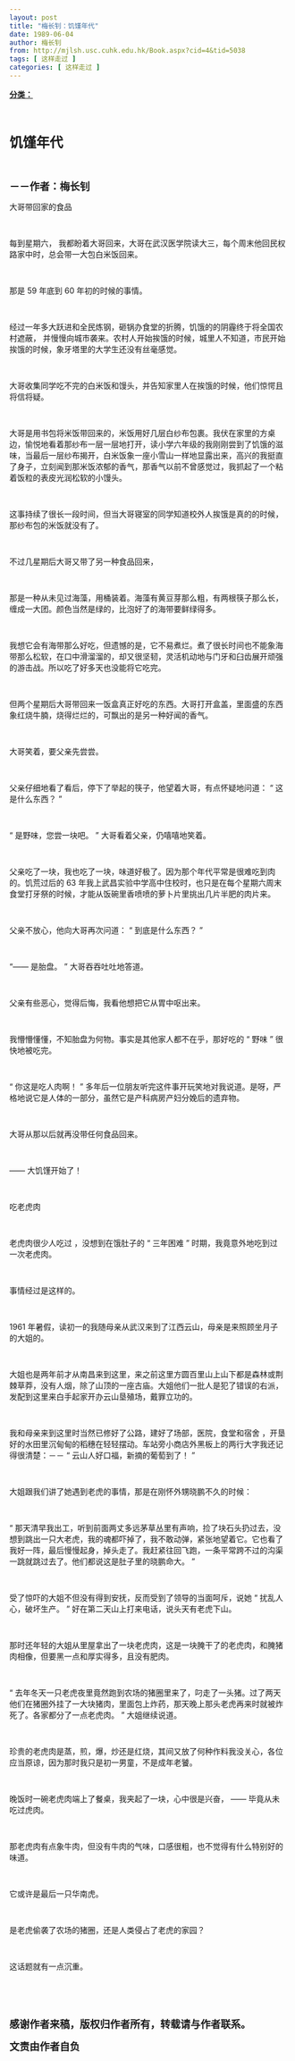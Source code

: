 ```yaml
---
layout: post
title: "梅长钊：饥馑年代"
date: 1989-06-04
author: 梅长钊
from: http://mjlsh.usc.cuhk.edu.hk/Book.aspx?cid=4&tid=5038
tags: [ 这样走过 ]
categories: [ 这样走过 ]
---
```


<div style="margin: 15px 10px 10px 0px;">
 <div>
  <span id="ctl00_ContentPlaceHolder1_chapter1_SubjectLabel" style="font-weight:bold;text-decoration:underline;">
   分类：
  </span>
 </div>
 <p class="p1">
  <b>
   <font size="5">
    <span class="s1">
    </span>
    <br/>
   </font>
  </b>
 </p>
 <p class="p2">
  <span class="s1">
   <b>
    <font size="5">
     饥馑年代
    </font>
   </b>
  </span>
 </p>
 <p class="p1">
  <b>
   <font size="4">
    <span class="s1">
    </span>
    <br/>
   </font>
  </b>
 </p>
 <p class="p2">
  <span class="s1">
   <b>
    <font size="4">
     －－作者：梅长钊
    </font>
   </b>
  </span>
 </p>
 <p class="p1">
  <span class="s1">
   <span class="Apple-converted-space">
   </span>
  </span>
 </p>
 <p class="p2">
  <span class="s1">
   大哥带回家的食品
  </span>
 </p>
 <p class="p1">
  <span class="s1">
  </span>
  <br/>
 </p>
 <p class="p2">
  <span class="s1">
   每到星期六，
  </span>
  <span class="s2">
  </span>
  <span class="s1">
   我都盼着大哥回来，大哥在武汉医学院读大三，每个周末他回民权路家中时，总会带一大包白米饭回来。
  </span>
 </p>
 <p class="p1">
  <span class="s1">
  </span>
  <br/>
 </p>
 <p class="p2">
  <span class="s1">
   那是
  </span>
  <span class="s2">
   59
  </span>
  <span class="s1">
   年底到
  </span>
  <span class="s2">
   60
  </span>
  <span class="s1">
   年初的时候的事情。
  </span>
 </p>
 <p class="p1">
  <span class="s1">
  </span>
  <br/>
 </p>
 <p class="p2">
  <span class="s1">
   经过一年多大跃进和全民炼钢，砸锅办食堂的折腾，饥饿的的阴霾终于将全国农村遮蔽，
  </span>
  <span class="s2">
  </span>
  <span class="s1">
   并慢慢向城市袭来。农村人开始挨饿的时候，城里人不知道，市民开始挨饿的时候，象牙塔里的大学生还没有丝毫感觉。
  </span>
 </p>
 <p class="p1">
  <span class="s1">
  </span>
  <br/>
 </p>
 <p class="p2">
  <span class="s1">
   大哥收集同学吃不完的白米饭和馒头，并告知家里人在挨饿的时候，他们惊愕且将信将疑。
  </span>
 </p>
 <p class="p1">
  <span class="s1">
  </span>
  <br/>
 </p>
 <p class="p2">
  <span class="s1">
   大哥是用书包将米饭带回来的，米饭用好几层白纱布包裹。我伏在家里的方桌边，愉悦地看着那纱布一层一层地打开，读小学六年级的我刚刚尝到了饥饿的滋味，当最后一层纱布揭开，白米饭象一座小雪山一样地显露出来，高兴的我挺直了身子，立刻闻到那米饭浓郁的香气，那香气以前不曾感觉过，我抓起了一个粘着饭粒的表皮光润松软的小馒头。
  </span>
 </p>
 <p class="p1">
  <span class="s1">
  </span>
  <br/>
 </p>
 <p class="p2">
  <span class="s1">
   这事持续了很长一段时间，但当大哥寝室的同学知道校外人挨饿是真的的时候，那纱布包的米饭就没有了。
  </span>
 </p>
 <p class="p1">
  <span class="s1">
  </span>
  <br/>
 </p>
 <p class="p2">
  <span class="s1">
   不过几星期后大哥又带了另一种食品回来，
  </span>
 </p>
 <p class="p1">
  <span class="s1">
  </span>
  <br/>
 </p>
 <p class="p2">
  <span class="s1">
   那是一种从未见过海藻，用桶装着。海藻有黄豆芽那么粗，有两根筷子那么长，缠成一大团。颜色当然是绿的，比泡好了的海带要鲜绿得多。
  </span>
 </p>
 <p class="p1">
  <span class="s1">
  </span>
  <br/>
 </p>
 <p class="p2">
  <span class="s1">
   我想它会有海带那么好吃，但遗憾的是，它不易煮烂。煮了很长时间也不能象海带那么松软，在口中滑溜溜的，却又很坚韧，灵活机动地与门牙和臼齿展开顽强的游击战。所以吃了好多天也没能将它吃完。
  </span>
 </p>
 <p class="p1">
  <span class="s1">
  </span>
  <br/>
 </p>
 <p class="p2">
  <span class="s1">
   但两个星期后大哥带回来一饭盒真正好吃的东西。大哥打开盒盖，里面盛的东西象红烧牛腩，烧得烂烂的，可飘出的是另一种好闻的香气。
  </span>
 </p>
 <p class="p1">
  <span class="s1">
  </span>
  <br/>
 </p>
 <p class="p2">
  <span class="s1">
   大哥笑着，要父亲先尝尝。
  </span>
 </p>
 <p class="p1">
  <span class="s1">
  </span>
  <br/>
 </p>
 <p class="p2">
  <span class="s1">
   父亲仔细地看了看后，停下了举起的筷子，他望着大哥，有点怀疑地问道：
  </span>
  <span class="s2">
   “
  </span>
  <span class="s1">
   这是什么东西？
  </span>
  <span class="s2">
   ”
  </span>
 </p>
 <p class="p1">
  <span class="s1">
  </span>
  <br/>
 </p>
 <p class="p2">
  <span class="s2">
   “
  </span>
  <span class="s1">
   是野味，您尝一块吧。
  </span>
  <span class="s2">
   ”
  </span>
  <span class="s1">
   大哥看着父亲，仍嘻嘻地笑着。
  </span>
 </p>
 <p class="p1">
  <span class="s1">
  </span>
  <br/>
 </p>
 <p class="p2">
  <span class="s1">
   父亲吃了一块，我也吃了一块，味道好极了。因为那个年代平常是很难吃到肉的。饥荒过后的
  </span>
  <span class="s2">
   63
  </span>
  <span class="s1">
   年我上武昌实验中学高中住校时，也只是在每个星期六周末食堂打牙祭的时候，才能从饭碗里香喷喷的萝卜片里挑出几片半肥的肉片来。
  </span>
 </p>
 <p class="p1">
  <span class="s1">
  </span>
  <br/>
 </p>
 <p class="p2">
  <span class="s1">
   父亲不放心，他向大哥再次问道：
  </span>
  <span class="s2">
   “
  </span>
  <span class="s1">
   到底是什么东西？
  </span>
  <span class="s2">
   ”
  </span>
 </p>
 <p class="p1">
  <span class="s1">
  </span>
  <br/>
 </p>
 <p class="p2">
  <span class="s2">
   “——
  </span>
  <span class="s1">
   是胎盘。
  </span>
  <span class="s2">
   ”
  </span>
  <span class="s1">
   大哥吞吞吐吐地答道。
  </span>
 </p>
 <p class="p1">
  <span class="s1">
  </span>
  <br/>
 </p>
 <p class="p2">
  <span class="s1">
   父亲有些恶心，觉得后悔，我看他想把它从胃中呕出来。
  </span>
 </p>
 <p class="p1">
  <span class="s1">
  </span>
  <br/>
 </p>
 <p class="p2">
  <span class="s1">
   我懵懵懂懂，不知胎盘为何物。事实是其他家人都不在乎，那好吃的
  </span>
  <span class="s2">
   “
  </span>
  <span class="s1">
   野味
  </span>
  <span class="s2">
   ”
  </span>
  <span class="s1">
   很快地被吃完。
  </span>
 </p>
 <p class="p1">
  <span class="s1">
  </span>
  <br/>
 </p>
 <p class="p2">
  <span class="s2">
   “
  </span>
  <span class="s1">
   你这是吃人肉啊！
  </span>
  <span class="s2">
   ”
  </span>
  <span class="s1">
   多年后一位朋友听完这件事开玩笑地对我说道。是呀，严格地说它是人体的一部分，虽然它是产科病房产妇分娩后的遗弃物。
  </span>
 </p>
 <p class="p1">
  <span class="s1">
  </span>
  <br/>
 </p>
 <p class="p2">
  <span class="s1">
   大哥从那以后就再没带任何食品回来。
  </span>
 </p>
 <p class="p1">
  <span class="s1">
  </span>
  <br/>
 </p>
 <p class="p2">
  <span class="s2">
   ——
  </span>
  <span class="s1">
   大饥馑开始了！
  </span>
 </p>
 <p class="p1">
  <span class="s1">
  </span>
  <br/>
 </p>
 <p class="p2">
  <span class="s1">
   吃老虎肉
  </span>
  <span class="s2">
   <span class="Apple-converted-space">
   </span>
  </span>
 </p>
 <p class="p1">
  <span class="s1">
  </span>
  <br/>
 </p>
 <p class="p2">
  <span class="s1">
   老虎肉很少人吃过
  </span>
  <span class="s2">
  </span>
  <span class="s1">
   ，没想到在饿肚子的
  </span>
  <span class="s2">
   “
  </span>
  <span class="s1">
   三年困难
  </span>
  <span class="s2">
   ”
  </span>
  <span class="s1">
   时期，我竟意外地吃到过一次老虎肉。
  </span>
 </p>
 <p class="p1">
  <span class="s1">
  </span>
  <br/>
 </p>
 <p class="p2">
  <span class="s1">
   事情经过是这样的。
  </span>
 </p>
 <p class="p1">
  <span class="s1">
  </span>
  <br/>
 </p>
 <p class="p2">
  <span class="s2">
   1961
  </span>
  <span class="s1">
   年暑假，读初一的我随母亲从武汉来到了江西云山，母亲是来照顾坐月子的大姐的。
  </span>
 </p>
 <p class="p1">
  <span class="s1">
  </span>
  <br/>
 </p>
 <p class="p2">
  <span class="s1">
   大姐也是两年前才从南昌来到这里，来之前这里方圆百里山上山下都是森林或荆棘草莽，没有人烟，除了山顶的一座古庙。大姐他们一批人是犯了错误的右派，发配到这里来白手起家开办云山垦殖场，戴罪立功的。
  </span>
 </p>
 <p class="p1">
  <span class="s1">
  </span>
  <br/>
 </p>
 <p class="p2">
  <span class="s1">
   我和母亲来到这里时当然已修好了公路，建好了场部，医院，食堂和宿舍
  </span>
  <span class="s2">
  </span>
  <span class="s1">
   ，开垦好的水田里沉甸甸的稻穗在轻轻摆动。车站旁小商店外黑板上的两行大字我还记得很清楚：－－
  </span>
  <span class="s2">
   “
  </span>
  <span class="s1">
   云山人好口福，新摘的葡萄到了！
  </span>
  <span class="s2">
   ”
  </span>
 </p>
 <p class="p1">
  <span class="s1">
  </span>
  <br/>
 </p>
 <p class="p2">
  <span class="s1">
   大姐跟我们讲了她遇到老虎的事情，那是在刚怀外甥晓鹏不久的时候：
  </span>
 </p>
 <p class="p1">
  <span class="s1">
  </span>
  <br/>
 </p>
 <p class="p2">
  <span class="s2">
   “
  </span>
  <span class="s1">
   那天清早我出工，听到前面两丈多远茅草丛里有声响，捡了块石头扔过去，没想到跳出一只大老虎，我的魂都吓掉了，我不敢动弹，紧张地望着它。它也看了我好一阵，最后慢慢起身，掉头走了。我赶紧往回飞跑，一条平常跨不过的沟渠一跳就跳过去了。他们都说这是肚子里的晓鹏命大。
  </span>
  <span class="s2">
   ”
  </span>
 </p>
 <p class="p1">
  <span class="s1">
  </span>
  <br/>
 </p>
 <p class="p2">
  <span class="s1">
   受了惊吓的大姐不但没有得到安抚，反而受到了领导的当面呵斥，说她
  </span>
  <span class="s2">
   “
  </span>
  <span class="s1">
   扰乱人心，破坏生产。
  </span>
  <span class="s2">
   ”
  </span>
  <span class="s1">
   好在第二天山上打来电话，说头天有老虎下山。
  </span>
 </p>
 <p class="p1">
  <span class="s1">
  </span>
  <br/>
 </p>
 <p class="p2">
  <span class="s1">
   那时还年轻的大姐从里屋拿出了一块老虎肉，这是一块腌干了的老虎肉，和腌猪肉相像，但要黑一点和厚实得多，且没有肥肉。
  </span>
 </p>
 <p class="p1">
  <span class="s1">
  </span>
  <br/>
 </p>
 <p class="p2">
  <span class="s2">
   “
  </span>
  <span class="s1">
   去年冬天一只老虎夜里竟然跑到农场的猪圈里来了，叼走了一头猪。过了两天他们在猪圈外挂了一大块猪肉，里面包上炸药，那天晚上那头老虎再来时就被炸死了。各家都分了一点老虎肉。
  </span>
  <span class="s2">
   ”
  </span>
  <span class="s1">
   大姐继续说道。
  </span>
 </p>
 <p class="p1">
  <span class="s1">
  </span>
  <br/>
 </p>
 <p class="p2">
  <span class="s1">
   珍贵的老虎肉是蒸，煎，爆，炒还是红烧，其间又放了何种作料我没关心，各位应当原谅，因为那时我只是初一男童，不是成年老饕。
  </span>
 </p>
 <p class="p1">
  <span class="s1">
  </span>
  <br/>
 </p>
 <p class="p2">
  <span class="s1">
   晚饭时一碗老虎肉端上了餐桌，我夹起了一块，心中很是兴奋，
  </span>
  <span class="s2">
   ——
  </span>
  <span class="s1">
   毕竟从未吃过虎肉。
  </span>
 </p>
 <p class="p1">
  <span class="s1">
  </span>
  <br/>
 </p>
 <p class="p2">
  <span class="s1">
   那老虎肉有点象牛肉，但没有牛肉的气味，口感很粗，也不觉得有什么特别好的味道。
  </span>
 </p>
 <p class="p1">
  <span class="s1">
  </span>
  <br/>
 </p>
 <p class="p2">
  <span class="s1">
   它或许是最后一只华南虎。
  </span>
 </p>
 <p class="p1">
  <span class="s1">
  </span>
  <br/>
 </p>
 <p class="p2">
  <span class="s1">
   是老虎偷袭了农场的猪圈，还是人类侵占了老虎的家园？
  </span>
 </p>
 <p class="p1">
  <span class="s1">
  </span>
  <br/>
 </p>
 <p class="p2">
  <span class="s1">
   这话题就有一点沉重。
  </span>
 </p>
 <p class="p1">
  <span class="s1">
  </span>
  <br/>
 </p>
 <p class="p1">
  <b>
   <font size="4">
    <span class="s1">
    </span>
    <br/>
   </font>
  </b>
 </p>
 <p class="p2">
  <span class="s1">
   <b>
    <font size="4">
     感谢作者来稿，版权归作者所有，转载请与作者联系。
    </font>
   </b>
  </span>
 </p>
 <p class="p2">
  <span class="s1">
   <b>
    <font size="4">
     文责由作者自负
    </font>
   </b>
  </span>
 </p>
</div>

